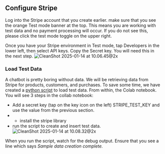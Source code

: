 ## Configure Stripe

Log into the  Stripe account that you create earlier. make sure that you see the orange Test mode banner at the top. This means you are working with test data and no payment processing will occur. If you do not see this, please click the test mode toggle on the upper right. 

Once you have your Stripe environment in Test mode, tap Developers in the lower left, then select API keys. Copy the Secret key. You will need this in the next step.
![CleanShot 2025-01-14 at 10.06.45@2x](https://hackmd.io/_uploads/rJECw7Ewke.png)


### Load Test Data

A chatbot is pretty boring without data. We will be retrieving data from Stripe for products, customers, and purchases. To save some time, we have created a  <a href="https://colab.research.google.com/drive/1hozY9eZ3g37NtBwBU1hDVujfJtfrpW-5?usp=sharing//" target="_blank">python script</a> to load test data. From within, the Colab notebook. You will see 3 steps in the collab notebook: 
- Add a secret key (tap on the key icon on the left) STRIPE_TEST_KEY and use the value from the previous section. 
- - install the stripe library
- run the script to create and insert test data.
![CleanShot 2025-01-14 at 10.08.32@2x](https://hackmd.io/_uploads/BypNumNDJl.png)

When you run the script, watch for the debug output. Ensure that you see a line which says *Sample data creation complete.* 

